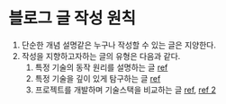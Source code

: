 # 블로그 글 작성 원칙
1. 단순한 개념 설명같은 누구나 작성할 수 있는 글은 지양한다.
2. 작성을 지향하고자하는 글의 유형은 다음과 같다.
     1. 특정 기술의 동작 원리를 설명하는 글 [ref](https://www.timegambit.com/series/digging)
     2. 특정 기술을 깊이 있게 탐구하는 글 [ref](https://www.timegambit.com/blog/js/generate-array-speed-analysis)
     3. 프로젝트를 개발하며 기술스택을 비교하는 글 [ref](https://www.timegambit.com/series/blog-log), [ref 2](https://www.timegambit.com/series/solve)